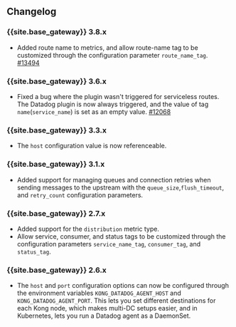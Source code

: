 ## Changelog

### {{site.base_gateway}} 3.8.x
* Added route name to metrics, and allow route-name tag to be customized through the configuration parameter `route_name_tag`.
 [#13494](https://github.com/Kong/kong/pull/13494)

### {{site.base_gateway}} 3.6.x
* Fixed a bug where the plugin wasn't triggered for serviceless routes. 
  The Datadog plugin is now always triggered, and the value of tag `name`(`service_name`) is set as an empty value.
 [#12068](https://github.com/Kong/kong/issues/12068)

### {{site.base_gateway}} 3.3.x
* The `host` configuration value is now referenceable.

### {{site.base_gateway}} 3.1.x
* Added support for managing queues and connection retries when sending messages to the upstream with 
the `queue_size`,`flush_timeout`, and `retry_count` configuration parameters. 

### {{site.base_gateway}} 2.7.x
* Added support for the `distribution` metric type.
* Allow service, consumer, and status tags to be customized through the configuration parameters `service_name_tag`, `consumer_tag`, and `status_tag`.

### {{site.base_gateway}} 2.6.x
* The `host` and `port` configuration options can now be configured through the environment variables `KONG_DATADOG_AGENT_HOST` and `KONG_DATADOG_AGENT_PORT`.
This lets you set different destinations for each Kong node, which makes multi-DC setups easier, and in Kubernetes, lets you run a Datadog agent as a DaemonSet.
